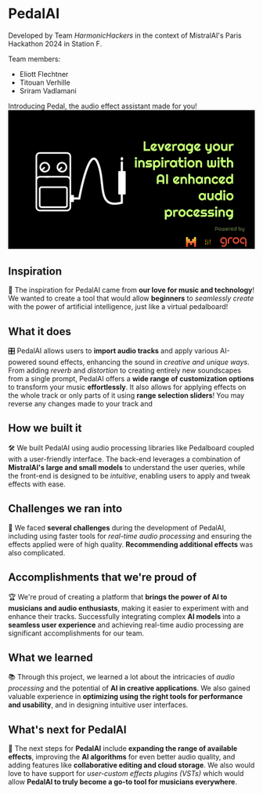 # PedalAI

Developed by Team *HarmonicHackers* in the context of MistralAI's Paris Hackathon 2024 in Station F.

Team members:
- Eliott Flechtner
- Titouan Verhille
- Sriram Vadlamani 

Introducing Pedal, the audio effect assistant made for you!
![](img/PedalAI.png)

## Inspiration
🎸 The inspiration for PedalAI came from **our love for music and technology**! We wanted to create a tool that would allow **beginners** to _seamlessly create_ with the power of artificial intelligence, just like a virtual pedalboard!

## What it does
🎛️ PedalAI allows users to **import audio tracks** and apply various AI-powered sound effects, enhancing the sound in _creative and unique ways_. From adding _reverb_ and _distortion_ to creating entirely new soundscapes from a single prompt, PedalAI offers a **wide range of customization options** to transform your music **effortlessly**. It also allows for applying effects on the whole track or only parts of it using **range selection sliders**! You may reverse any changes made to your track and 

## How we built it
🛠️ We built PedalAI using audio processing libraries like Pedalboard coupled with a user-friendly interface. The back-end leverages a combination of **MistralAI's large and small models** to understand the user queries, while the front-end is designed to be _intuitive_, enabling users to apply and tweak effects with ease.

## Challenges we ran into
🚧 We faced **several challenges** during the development of PedalAI, including using faster tools for _real-time audio processing_ and ensuring the effects applied were of high quality. **Recommending additional effects** was also complicated.

## Accomplishments that we're proud of
🏆 We're proud of creating a platform that **brings the power of AI to musicians and audio enthusiasts**, making it easier to experiment with and enhance their tracks. Successfully integrating complex **AI models** into a **seamless user experience** and achieving real-time audio processing are significant accomplishments for our team.

## What we learned
📚 Through this project, we learned a lot about the intricacies of _audio processing_ and the potential of **AI in creative applications**. We also gained valuable experience in **optimizing using the right tools for performance and usability**, and in designing intuitive user interfaces.

## What's next for PedalAI
🚀 The next steps for **PedalAI** include **expanding the range of available effects**, improving the **AI algorithms** for even better audio quality, and adding features like **collaborative editing and cloud storage**. We also would love to have support for _user-custom effects plugins (VSTs)_ which would allow **PedalAI to truly become a go-to tool for musicians everywhere**.
